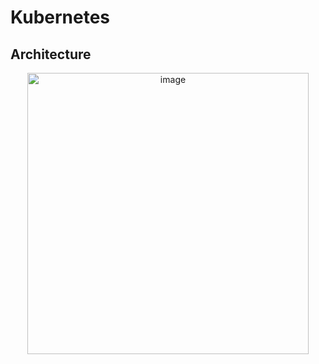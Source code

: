 # Kubernetes

## Architecture 

<p align="center">
<img width="450" alt="image" src="https://github.com/gabrrodriguez/deloitte_SRE_repo/assets/126508932/56736b17-7bea-4664-b843-03046cb8c34e">
</p>
